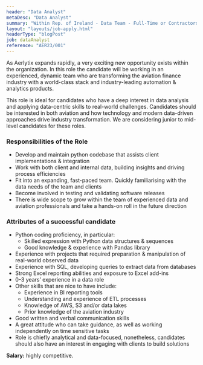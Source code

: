 ```yaml
---
header: "Data Analyst"
metaDesc: "Data Analyst"
summary: "Within Rep. of Ireland - Data Team - Full-Time or Contractors"
layout: "layouts/job-apply.html"
headerType: "blogPost"
job: dataAnalyst
reference: "AER23/001"
---
```


As Aerlytix expands rapidly, a very exciting new opportunity exists within the organization. In this role the candidate will be working in an experienced, dynamic team who are transforming the aviation finance industry with a world-class stack and industry-leading automation & analytics products.

This role is ideal for candidates who have a deep interest in data analysis and applying data-centric skills to real-world challenges. Candidates should be interested in both aviation and how technology and modern data-driven approaches drive industry transformation. We are considering junior to mid-level candidates for these roles.

### Responsibilities of the Role

* Develop and maintain python codebase that assists client implementations & integration  
* Work with both client and internal data, building insights and driving process efficiencies  
* Fit into an expanding, fast-paced team. Quickly familiarising with the data needs of the team and clients
* Become involved in testing and validating software releases
* There is wide scope to grow within the team of experienced data and aviation professionals and take a hands-on roll in the future direction

### Attributes of a successful candidate

* Python coding proficiency, in particular:
  * Skilled expression with Python data structures & sequences
  * Good knowledge & experience with Pandas library
* Experience with projects that required preparation & manipulation of real-world observed data
* Experience with SQL, developing queries to extract data from databases
* Strong Excel reporting abilities and exposure to Excel add-ins
* 0-3 years’ experience in a data role
* Other skills that are nice to have include:
  * Experience in BI reporting tools
  * Understanding and experience of ETL processes
  * Knowledge of AWS, S3 and/or data lakes
  * Prior knowledge of the aviation industry
* Good written and verbal communication skills
* A great attitude who can take guidance, as well as working independently on time sensitive tasks
* Role is chiefly analytical and data-focused, nonetheless, candidates should also have an interest in engaging with clients to build solutions

**Salary:** highly competitive.